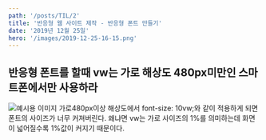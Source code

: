 ```yaml
---
path: '/posts/TIL/2'
title: '반응형 웹 사이트 제작 - 반응형 폰트 만들기'
date: '2019년 12월 25일'
hero: '/images/2019-12-25-16-15.png'
---
```


## 반응형 폰트를 할때 vw는 가로 해상도 480px미만인 스마트폰에서만 사용하라

![예시용 이미지](/images/2019-12-25-16-15.png)
가로480px이상 해상도에서 font-size: 10vw;와 같이 적용하게 되면 폰트의 사이즈가 너무 커져버린다.
왜냐면 vw는 가로 사이즈의 1%를 의미하는데 화면이 넓어질수록 1%값이 커지기 때문이다.
